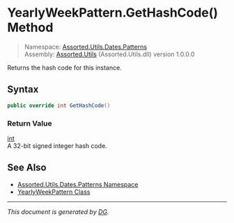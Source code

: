﻿# YearlyWeekPattern.GetHashCode() Method

> Namespace: [Assorted.Utils.Dates.Patterns](_toc.Assorted.Utils.md#Assorted.Utils.Dates.Patterns%20Namespace)\
> Assembly: [Assorted.Utils](_toc.Assorted.Utils.md) (Assorted.Utils.dll) version 1.0.0.0

Returns the hash code for this instance.

## Syntax

```csharp
public override int GetHashCode()
```

### Return Value

[int](https://docs.microsoft.com/en-us/dotnet/api/system.int32)\
A 32-bit signed integer hash code.

## See Also

- [Assorted.Utils.Dates.Patterns Namespace](_toc.Assorted.Utils.md#Assorted.Utils.Dates.Patterns%20Namespace)
- [YearlyWeekPattern Class](Assorted.Utils.Dates.Patterns.YearlyWeekPattern.md)

---

_This document is generated by [DG](https://github.com/Khojasteh/dg)._
